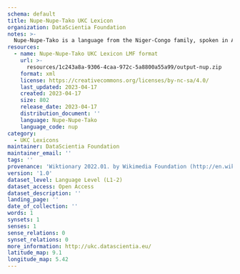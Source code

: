 ```yaml
---
schema: default
title: Nupe-Nupe-Tako UKC Lexicon
organization: DataScientia Foundation
notes: >-
  Nupe-Nupe-Tako is a language from the Niger-Congo family, spoken in Africa. The UKC Lexicon of Nupe-Nupe-Tako is represented as a lexico-semantic network. It consists of words, word senses, synsets, as well as sense-level and synset-level relationships.
resources:
  - name: Nupe-Nupe-Tako UKC Lexicon LMF format
    url: >-
      resources/1c243a8a-9306-4caa-972c-5a8800a55a99/output-nup.zip
    format: xml
    license: https://creativecommons.org/licenses/by-nc-sa/4.0/
    last_updated: 2023-04-17
    created: 2023-04-17
    size: 802
    release_date: 2023-04-17
    distribution_document: ''
    language: Nupe-Nupe-Tako
    language_code: nup
category:
  - UKC Lexicons
maintainer: DataScientia Foundation
maintainer_email: ''
tags: ''
provenance: 'Wiktionary 2022.01. by Wikimedia Foundation (http://en.wiktionary.org); Princeton WordNet 2.1 by Princeton University (https://wordnet.princeton.edu)'
version: '1.0'
dataset_level: Language Level (L1-2)
dataset_access: Open Access
dataset_description: ''
landing_page: ''
date_of_collection: ''
words: 1
synsets: 1
senses: 1
sense_relations: 0
synset_relations: 0
more_information: http://ukc.datascientia.eu/
latitude_map: 9.1
longitude_map: 5.42
---
```

